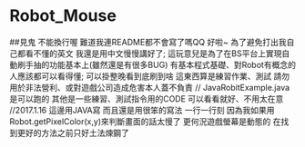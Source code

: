 # Robot_Mouse
##見鬼 不能換行喔 難道我連README都不會寫了嗎QQ
好啦~ 為了避免打出我自己都看不懂的英文 我還是用中文慢慢講好了;
這玩意兒是為了在BS平台上實現自動刷手抽的功能基本上(雖然還是有很多BUG)
有基本程式基礎、對Robot有概念的人應該都可以看得懂;
可以掛整晚看到底刷到啥
這東西算是練習作業、測試
請勿用於非法營利、或對遊戲公司造成危害本人蓋不負責
//
JavaRobitExample.java是可以跑的
其他是一些練習、測試指令用的CODE
可以看看就好、不用太在意
//2017.1.16
這邊用JAVA寫 而且還是用很笨的寫法 一行一行刻
因為我如果用Robot.getPixelColor(x,y)來判斷畫面的話太慢了
更何況遊戲螢幕是動態的 在找到更好的方法之前只好土法煉鋼了

